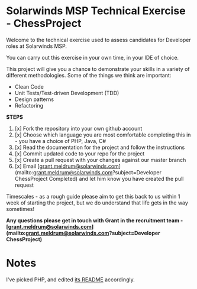 # Solarwinds MSP Technical Exercise - ChessProject

Welcome to the technical exercise used to assess candidates for Developer roles at Solarwinds MSP.

You can carry out this exercise in your own time, in your IDE of choice.

This project will give you a chance to demonstrate your skills in a variety of different methodologies.
Some of the things we think are important:
* Clean Code
* Unit Tests/Test-driven Development (TDD)
* Design patterns
* Refactoring

__STEPS__  
1. [x] Fork the repository into your own github account   
2. [x] Choose which language you are most comfortable completing this in - you have a choice of PHP, Java, C#  
3. [x] Read the documentation for the project and follow the instructions  
4. [x] Commit updated code to your repo for the project
5. [x] Create a pull request with your changes against our master branch
6. [x] Email [grant.meldrum@solarwinds.com](mailto:grant.meldrum@solarwinds.com?subject=Developer ChessProject Completed) and let him know you have created the pull request 

Timescales - as a rough guide please aim to get this back to us within 1 week of starting the project, but we do understand that life gets in the way sometimes!

__Any questions please get in touch with Grant in the recruitment team - [grant.meldrum@solarwinds.com](mailto:grant.meldrum@solarwinds.com?subject=Developer ChessProject)__

# Notes

I've picked PHP, and edited [its README](ChessProject-PHP/README.md) accordingly.

